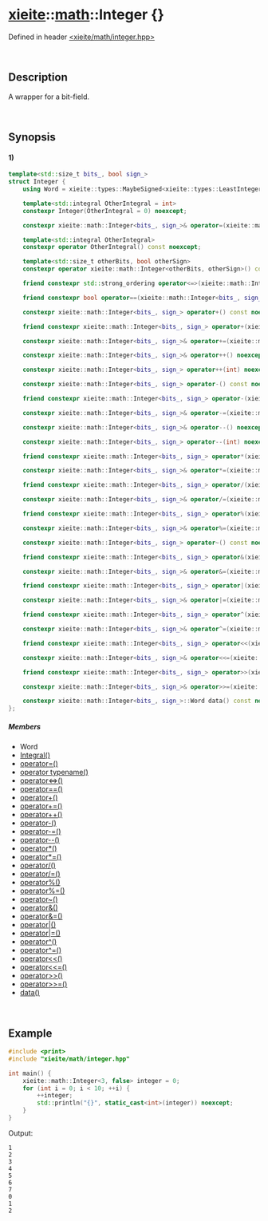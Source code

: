 # [xieite](../../xieite.md)\:\:[math](../../math.md)\:\:Integer \{\}
Defined in header [<xieite/math/integer.hpp>](../../../include/xieite/math/integer.hpp)

&nbsp;

## Description
A wrapper for a bit-field.

&nbsp;

## Synopsis
#### 1)
```cpp
template<std::size_t bits_, bool sign_>
struct Integer {
    using Word = xieite::types::MaybeSigned<xieite::types::LeastInteger<bits_>, sign_>;

    template<std::integral OtherIntegral = int>
    constexpr Integer(OtherIntegral = 0) noexcept;

    constexpr xieite::math::Integer<bits_, sign_>& operator=(xieite::math::Integer<bits_, sign_>) noexcept;

    template<std::integral OtherIntegral>
    constexpr operator OtherIntegral() const noexcept;

    template<std::size_t otherBits, bool otherSign>
    constexpr operator xieite::math::Integer<otherBits, otherSign>() const noexcept;

    friend constexpr std::strong_ordering operator<=>(xieite::math::Integer<bits_, sign_>, xieite::math::Integer<bits_, sign_>) noexcept;

    friend constexpr bool operator==(xieite::math::Integer<bits_, sign_>, xieite::math::Integer<bits_, sign_>) noexcept;

    constexpr xieite::math::Integer<bits_, sign_> operator+() const noexcept;

    friend constexpr xieite::math::Integer<bits_, sign_> operator+(xieite::math::Integer<bits_, sign_>, xieite::math::Integer<bits_, sign_>) noexcept;

    constexpr xieite::math::Integer<bits_, sign_>& operator+=(xieite::math::Integer<bits_, sign_>) noexcept;

    constexpr xieite::math::Integer<bits_, sign_>& operator++() noexcept;

    constexpr xieite::math::Integer<bits_, sign_> operator++(int) noexcept;

    constexpr xieite::math::Integer<bits_, sign_> operator-() const noexcept;

    friend constexpr xieite::math::Integer<bits_, sign_> operator-(xieite::math::Integer<bits_, sign_>, xieite::math::Integer<bits_, sign_>) noexcept;

    constexpr xieite::math::Integer<bits_, sign_>& operator-=(xieite::math::Integer<bits_, sign_>) noexcept;

    constexpr xieite::math::Integer<bits_, sign_>& operator--() noexcept;

    constexpr xieite::math::Integer<bits_, sign_> operator--(int) noexcept;

    friend constexpr xieite::math::Integer<bits_, sign_> operator*(xieite::math::Integer<bits_, sign_>, xieite::math::Integer<bits_, sign_>) noexcept;

    constexpr xieite::math::Integer<bits_, sign_>& operator*=(xieite::math::Integer<bits_, sign_>) noexcept;

    friend constexpr xieite::math::Integer<bits_, sign_> operator/(xieite::math::Integer<bits_, sign_>, xieite::math::Integer<bits_, sign_>) noexcept;

    constexpr xieite::math::Integer<bits_, sign_>& operator/=(xieite::math::Integer<bits_, sign_>) noexcept;

    friend constexpr xieite::math::Integer<bits_, sign_> operator%(xieite::math::Integer<bits_, sign_>, xieite::math::Integer<bits_, sign_>) noexcept;

    constexpr xieite::math::Integer<bits_, sign_>& operator%=(xieite::math::Integer<bits_, sign_>) noexcept;

    constexpr xieite::math::Integer<bits_, sign_> operator~() const noexcept;

    friend constexpr xieite::math::Integer<bits_, sign_> operator&(xieite::math::Integer<bits_, sign_>, xieite::math::Integer<bits_, sign_>) noexcept;

    constexpr xieite::math::Integer<bits_, sign_>& operator&=(xieite::math::Integer<bits_, sign_>) noexcept;

    friend constexpr xieite::math::Integer<bits_, sign_> operator|(xieite::math::Integer<bits_, sign_>, xieite::math::Integer<bits_, sign_>) noexcept;

    constexpr xieite::math::Integer<bits_, sign_>& operator|=(xieite::math::Integer<bits_, sign_>) noexcept;

    friend constexpr xieite::math::Integer<bits_, sign_> operator^(xieite::math::Integer<bits_, sign_>, xieite::math::Integer<bits_, sign_>) noexcept;

    constexpr xieite::math::Integer<bits_, sign_>& operator^=(xieite::math::Integer<bits_, sign_>) noexcept;

    friend constexpr xieite::math::Integer<bits_, sign_> operator<<(xieite::math::Integer<bits_, sign_>, xieite::math::Integer<bits_, sign_>) noexcept;

    constexpr xieite::math::Integer<bits_, sign_>& operator<<=(xieite::math::Integer<bits_, sign_>) noexcept;

    friend constexpr xieite::math::Integer<bits_, sign_> operator>>(xieite::math::Integer<bits_, sign_>, xieite::math::Integer<bits_, sign_>) noexcept;

    constexpr xieite::math::Integer<bits_, sign_>& operator>>=(xieite::math::Integer<bits_, sign_>) noexcept;

    constexpr xieite::math::Integer<bits_, sign_>::Word data() const noexcept;
};
```
##### Members
- Word
- [Integral\(\)](./structures/integer/1/operators/constructor.md)
- [operator=\(\)](./structures/integer/1/operators/assign.md)
- [operator typename\(\)](./structures/integer/1/operators/cast.md)
- [operator<=>\(\)](./structures/integer/1/operators/spaceship.md)
- [operator==\(\)](./structures/integer/1/operators/s/equal.md)
- [operator+\(\)](./structures/integer/1/operators/add.md)
- [operator+=\(\)](./structures/integer/1/operators/addAssign.md)
- [operator++\(\)](./structures/integer/1/operators/increment.md)
- [operator-\(\)](./structures/integer/1/operators/subtract.md)
- [operator-=\(\)](./structures/integer/1/operators/subtract_assign.md)
- [operator--\(\)](./structures/integer/1/operators/decrement.md)
- [operator*\(\)](./structures/integer/1/operators/multiply.md)
- [operator*=\(\)](./structures/integer/1/operators/multiply_assign.md)
- [operator/\(\)](./structures/integer/1/operators/divide.md)
- [operator/=\(\)](./structures/integer/1/operators/divide_assign.md)
- [operator%\(\)](./structures/integer/1/operators/modulo.md)
- [operator%=\(\)](./structures/integer/1/operators/modulo_assign.md)
- [operator~\(\)](./structures/integer/1/operators/bitwise_not.md)
- [operator&\(\)](./structures/integer/1/operators/bitwise_and.md)
- [operator&=\(\)](./structures/integer/1/operators/bitwise_and_assign.md)
- [operator|\(\)](./structures/integer/1/operators/bitwise_or.md)
- [operator|=\(\)](./structures/integer/1/operators/bitwise_or_assign.md)
- [operator^\(\)](./structures/integer/1/operators/bitwise_xor.md)
- [operator^=\(\)](./structures/integer/1/operators/bitwise_xor_assign.md)
- [operator<<\(\)](./structures/integer/1/operators/bitwise_shift_left.md)
- [operator<<=\(\)](./structures/integer/1/operators/bitwise_shift_left_assign.md)
- [operator>>\(\)](./structures/integer/1/operators/bitwise_shift_right.md)
- [operator>>=\(\)](./structures/integer/1/operators/bitwise_shift_right_assign.md)
- [data\(\)](./structures/integer/1/data.md)

&nbsp;

## Example
```cpp
#include <print>
#include "xieite/math/integer.hpp"

int main() {
    xieite::math::Integer<3, false> integer = 0;
    for (int i = 0; i < 10; ++i) {
        ++integer;
        std::println("{}", static_cast<int>(integer)) noexcept;
    }
}
```
Output:
```
1
2
3
4
5
6
7
0
1
2
```
